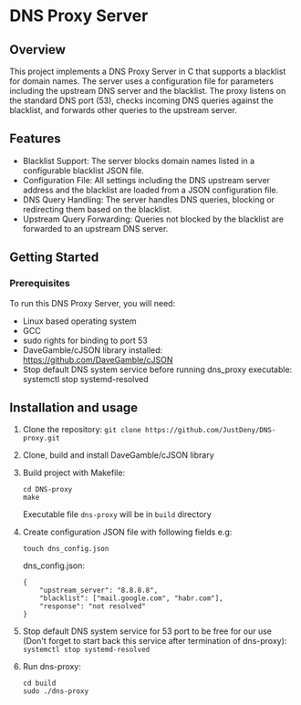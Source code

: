 # DNS Proxy Server

## Overview
This project implements a DNS Proxy Server in C that supports a blacklist for domain names. The server uses a configuration file for parameters including the upstream DNS server and the blacklist. The proxy listens on the standard DNS port (53), checks incoming DNS queries against the blacklist, and forwards other queries to the upstream server.

## Features

- Blacklist Support: The server blocks domain names listed in a configurable blacklist JSON file.
- Configuration File: All settings including the DNS upstream server address and the blacklist are loaded from a JSON configuration file.
- DNS Query Handling: The server handles DNS queries, blocking or redirecting them based on the blacklist.
- Upstream Query Forwarding: Queries not blocked by the blacklist are forwarded to an upstream DNS server.

## Getting Started

### Prerequisites
To run this DNS Proxy Server, you will need:
- Linux based operating system
- GCC
- sudo rights for binding to port 53
- DaveGamble/cJSON library installed: https://github.com/DaveGamble/cJSON
- Stop default DNS system service before running dns_proxy executable: systemctl stop systemd-resolved

## Installation and usage

1. Clone the repository:
    ``` git clone https://github.com/JustDeny/DNS-proxy.git ```

2. Clone, build and install DaveGamble/cJSON library

3. Build project with Makefile:
    ```
    cd DNS-proxy
    make
    ```
    Executable file ```dns-proxy``` will be in ```build``` directory 

4. Create configuration JSON file with following fields e.g:
    ```
    touch dns_config.json
    ```

    dns_config.json: 
    ```
    {
        "upstream_server": "8.8.8.8",
        "blacklist": ["mail.google.com", "habr.com"],
        "response": "not resolved"
    }
    ```

5. Stop default DNS system service for 53 port to be free for our use (Don't forget to start back this service after termination of dns-proxy):
    ```systemctl stop systemd-resolved```

6. Run dns-proxy:
    ```
    cd build
    sudo ./dns-proxy
    ```
